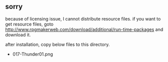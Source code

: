 ## sorry

because of licensing issue, I cannot distribute resource files.
if you want to get resource files, goto http://www.rpgmakerweb.com/download/additional/run-time-packages and download it.

after installation, copy below files to this directory.

- 017-Thunder01.png
